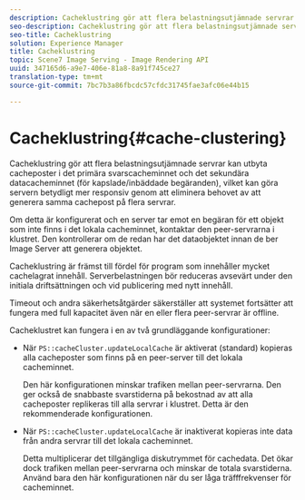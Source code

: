 ```yaml
---
description: Cacheklustring gör att flera belastningsutjämnade servrar kan utbyta cacheposter i det primära svarscacheminnet och det sekundära datacacheminnet (för kapslade/inbäddade begäranden), vilket kan göra servern betydligt mer responsiv genom att eliminera behovet av att generera samma cachepost på flera servrar.
seo-description: Cacheklustring gör att flera belastningsutjämnade servrar kan utbyta cacheposter i det primära svarscacheminnet och det sekundära datacacheminnet (för kapslade/inbäddade begäranden), vilket kan göra servern betydligt mer responsiv genom att eliminera behovet av att generera samma cachepost på flera servrar.
seo-title: Cacheklustring
solution: Experience Manager
title: Cacheklustring
topic: Scene7 Image Serving - Image Rendering API
uuid: 347165d6-a9e7-406e-81a8-8a91f745ce27
translation-type: tm+mt
source-git-commit: 7bc7b3a86fbcdc57cfdc31745fae3afc06e44b15

---
```



# Cacheklustring{#cache-clustering}

Cacheklustring gör att flera belastningsutjämnade servrar kan utbyta cacheposter i det primära svarscacheminnet och det sekundära datacacheminnet (för kapslade/inbäddade begäranden), vilket kan göra servern betydligt mer responsiv genom att eliminera behovet av att generera samma cachepost på flera servrar.

Om detta är konfigurerat och en server tar emot en begäran för ett objekt som inte finns i det lokala cacheminnet, kontaktar den peer-servrarna i klustret. Den kontrollerar om de redan har det dataobjektet innan de ber Image Server att generera objektet.

Cacheklustring är främst till fördel för program som innehåller mycket cachelagrat innehåll. Serverbelastningen bör reduceras avsevärt under den initiala driftsättningen och vid publicering med nytt innehåll.

Timeout och andra säkerhetsåtgärder säkerställer att systemet fortsätter att fungera med full kapacitet även när en eller flera peer-servrar är offline.

Cacheklustret kan fungera i en av två grundläggande konfigurationer:

* När `PS::cacheCluster.updateLocalCache` är aktiverat (standard) kopieras alla cacheposter som finns på en peer-server till det lokala cacheminnet.

   Den här konfigurationen minskar trafiken mellan peer-servrarna. Den ger också de snabbaste svarstiderna på bekostnad av att alla cacheposter replikeras till alla servrar i klustret. Detta är den rekommenderade konfigurationen.

* När `PS::cacheCluster.updateLocalCache` är inaktiverat kopieras inte data från andra servrar till det lokala cacheminnet.

   Detta multiplicerar det tillgängliga diskutrymmet för cachedata. Det ökar dock trafiken mellan peer-servrarna och minskar de totala svarstiderna. Använd bara den här konfigurationen när du ser låga träfffrekvenser för cacheminnet.

